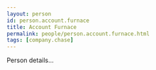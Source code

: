 ```yaml
---
layout: person
id: person.account.furnace
title: Account Furnace
permalink: people/person.account.furnace.html
tags: [company.chase]
---
```


Person details...